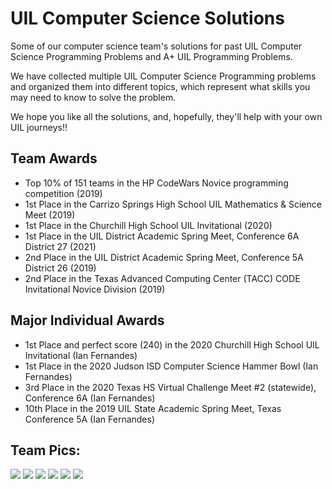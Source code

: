 # UIL Computer Science Solutions
Some of our computer science team's solutions for past UIL Computer Science Programming Problems and A+ UIL Programming Problems.

We have collected multiple UIL Computer Science Programming problems and organized them into different topics, which represent what skills you may need to know to solve the problem.

We hope you like all the solutions, and, hopefully, they'll help with your own UIL journeys!!

## Team Awards
- Top 10% of 151 teams in the HP CodeWars Novice programming competition (2019)
- 1st Place in the Carrizo Springs High School UIL Mathematics & Science Meet (2019)
- 1st Place in the Churchill High School UIL Invitational (2020)
- 1st Place in the UIL District Academic Spring Meet, Conference 6A District 27 (2021)
- 2nd Place in the UIL District Academic Spring Meet, Conference 5A District 26 (2019)
- 2nd Place in the Texas Advanced Computing Center (TACC) CODE Invitational Novice Division (2019)

## Major Individual Awards
- 1st Place and perfect score (240) in the 2020 Churchill High School UIL Invitational (Ian Fernandes)
- 1st Place in the 2020 Judson ISD Computer Science Hammer Bowl (Ian Fernandes)
- 3rd Place in the 2020 Texas HS Virtual Challenge Meet #2 (statewide), Conference 6A (Ian Fernandes)
- 10th Place in the 2019 UIL State Academic Spring Meet, Texas Conference 5A (Ian Fernandes)

## Team Pics:

<img src="./Team Pics/districtChamps2021.jpg">

<img src="./Team Pics/csUilTeamPic1.jpg">

<img src="./Team Pics/csUilTeamPic2.jpg">

<img src="./Team Pics/csUilTeamPic3.jpg">

<img src="./Team Pics/csUilTeamPic4.jpg">

<img src="./Team Pics/csUilPlaquePic1.jpg">
